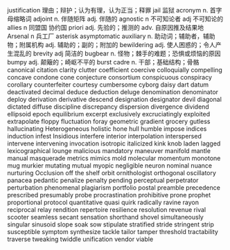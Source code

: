 justification 理由；辩护；认为有理，认为正当；释罪
jail 监狱
acronym  n. 首字母缩略词
adjoint  n. 伴随矩阵 adj. 伴随的
agnostic n 不可知论者 adj 不可知论的
allies n 同盟国 协约国
priori adj. 先验的；推测的 adv. 自原因推及结果地
Arsenal n 兵工厂
asterisk
asymptomatic
auxiliary n. 助动词；辅助者，辅助物；附属机构 adj. 辅助的；副的；附加的
bewildering adj. 使人困惑的；令人产生混乱的
brevity  adj 简洁的
bugbear n. 怪物；棘手的难题；恐惧或烦恼的原因
bumpy adj. 颠簸的；崎岖不平的
burst
cadre  n. 干部；基础结构；骨骼
canonical
citation
clarity
clutter
coefficient
coercive
colloquially
compelling
concave
condone
cone
conjecture
consortium
conspicuous
conspiracy
corollary
counterfeiter
courtesy
cumbersome
cyborg
daisy
dart
datum
deactivated
decimal
deduce
deduction
deluge
denomination
denominator
deploy
derivation
derivative
descend
designation
designator
devil
diagonal
dictated
diffuse
discipline
discrepancy
dispersion
divergence
dividend
ellipsoid
epoch
equilibrium
excerpt
exclusively
excruciatingly
exploited
extrapolate
floppy
fluctuation
foray
geometric
gradient
grocery
gutless
hallucinating
Heterogeneous
holistic
hone
hull
humble
impose
indices
induction
infest
Insidious
interfere
interior
interpolation
interspersed
intervene
intervening
invocation
isotropic
italicized
kink
knob
laden
lagged
lexicographical
lounge
malicious
mandatory
maneuver
manifold
mantle
manual
masquerade
metrics
mimics
mold
molecular
momentum
monotone
mug
murkier
mutating
mutual
myopic
negligible
neuron
nominal
nuance
nurturing
Occlusion
off the shelf
orbit
ornithologist
orthogonal
oscillatory
panacea
pedantic
penalize
penalty
pending
perceptual
perpetrator
perturbation
phenomenal
plagiarism
portfolio
postal
preamble
precedence
prescribed
presumably
probe
procrastination
prohibitive
prone
prophet
proportional
protocol
quantitative
quasi
quirk
radically
ravine
rayon
reciprocal
relay
rendition
repertoire
resilience
resolution
revenue
rival
scooter
seamless
secant
sensation
shorthand
shovel
simultaneously
singular
sinusoid
slope
soak
sow
stipulate
stratified
stride
stringent
strip
susceptible
symptom
synthesize
tackle
tailor
tamper
threshold
tractability
traverse
tweaking
twiddle
unification
vendor
viable
